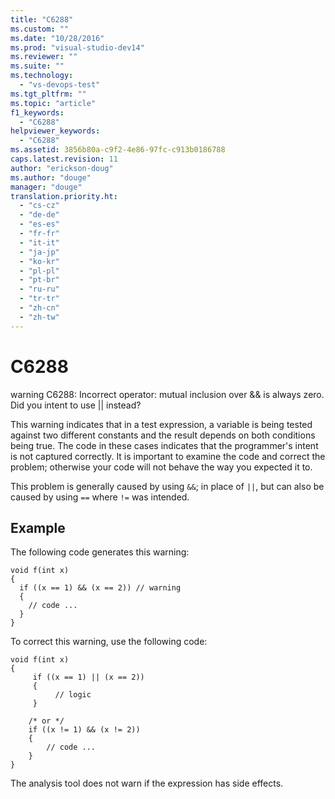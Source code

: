 ```yaml
---
title: "C6288"
ms.custom: ""
ms.date: "10/28/2016"
ms.prod: "visual-studio-dev14"
ms.reviewer: ""
ms.suite: ""
ms.technology: 
  - "vs-devops-test"
ms.tgt_pltfrm: ""
ms.topic: "article"
f1_keywords: 
  - "C6288"
helpviewer_keywords: 
  - "C6288"
ms.assetid: 3856b80a-c9f2-4e86-97fc-c913b0186788
caps.latest.revision: 11
author: "erickson-doug"
ms.author: "douge"
manager: "douge"
translation.priority.ht: 
  - "cs-cz"
  - "de-de"
  - "es-es"
  - "fr-fr"
  - "it-it"
  - "ja-jp"
  - "ko-kr"
  - "pl-pl"
  - "pt-br"
  - "ru-ru"
  - "tr-tr"
  - "zh-cn"
  - "zh-tw"
---
```

# C6288
warning C6288: Incorrect operator: mutual inclusion over && is always zero. Did you intent to use &#124;&#124; instead?  
  
 This warning indicates that in a test expression, a variable is being tested against two different constants and the result depends on both conditions being true. The code in these cases indicates that the programmer's intent is not captured correctly. It is important to examine the code and correct the problem; otherwise your code will not behave the way you expected it to.  
  
 This problem is generally caused by using `&&`; in place of `||`, but can also be caused by using `==` where `!=` was intended.  
  
## Example  
 The following code generates this warning:  
  
```  
void f(int x)  
{  
  if ((x == 1) && (x == 2)) // warning  
  {  
    // code ...  
  }  
}  
```  
  
 To correct this warning, use the following code:  
  
```  
void f(int x)  
{  
     if ((x == 1) || (x == 2))   
     {  
          // logic  
     }  
  
    /* or */  
    if ((x != 1) && (x != 2))  
    {  
        // code ...  
    }  
}  
```  
  
 The analysis tool does not warn if the expression has side effects.